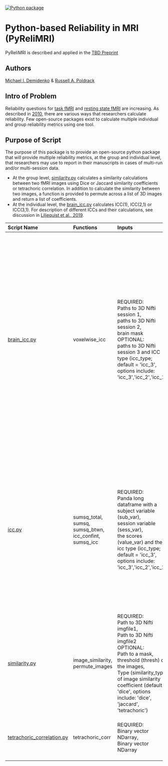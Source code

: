 [![Python package](https://github.com/demidenm/PyReliMRI/actions/workflows/python-package-conda.yml/badge.svg)](https://github.com/demidenm/PyReliMRI/actions/workflows/python-package-conda.yml)

# Python-based Reliability in MRI (PyReliMRI)

PyReliMRI is described and applied in the [TBD Preprint](https://www.doi.org)

## Authors

[Michael I. Demidenko](https://orcid.org/0000-0001-9270-0124) & [Russell A. Poldrack](https://orcid.org/0000-0001-6755-0259)

## Intro of Problem

Reliability questions for [task fMRI](https://https://www.doi.org/10.1177/0956797620916786) and [resting state fMRI](https://www.doi.org/10.1016/j.neuroimage.2019.116157) are increasing. As described in [2010](https://www.doi.org/10.1111/j.1749-6632.2010.05446.x), there are various ways that researchers calculate reliability. Few open-source packages exist to calculate multiple individual and group reliability metrics using one tool.

## Purpose of Script

The purpose of this package is to provide an open-source python package that will provide multiple reliability metrics, at the group and individual level, that researchers may use to report in their manuscripts in cases of multi-run and/or multi-session data.
 - At the group level, [similarity.py](/imgreliability/similarity.py) calculates a similarity calculations between two fMRI images using Dice or Jaccard similarity coefficients or tetrachoric correlation. In addition to calculate the similarity between two images, a function is provided to permute across a list of 3D images and return a list of coefficients.
 - At the individual level, the [brain_icc.py](/imgreliability/brain_icc.py) calculates ICC(1), ICC(2,1) or ICC(3,1). For description of different ICCs and their calculations, see discussion in [Liljequist et al., 2019](https://www.doi.org/10.1371/journal.pone.0219854).


| **Script Name** | **Functions** | **Inputs**                                                                                                                                                                                                                                                                 | **Purpose**                                                                                                                                                                                                                                                                                                       |
| :-------------- | :----------- |:---------------------------------------------------------------------------------------------------------------------------------------------------------------------------------------------------------------------------------------------------------------------------|:------------------------------------------------------------------------------------------------------------------------------------------------------------------------------------------------------------------------------------------------------------------------------------------------------------------|
| [brain_icc.py](/imgreliability/brain_icc.py) | voxelwise_icc | REQUIRED:<br>Paths to 3D Nifti session 1,<br>paths to 3D Nifti session 2,<br>brain mask<br>OPTIONAL:<br>paths to 3D Nifti session 3 and ICC type (icc_type; default = 'icc_3', options include: 'icc_3','icc_2','icc_1')                                                   | Calculate the intraclass correlation (e.g., ICC(1), ICC(2,1), or ICC(3,1) for 3D volumes across 1+ sessions, returning five 3D volumes reflecting the ICC estimate, the 95% lowerbound for ICC estimate, 95% upperbound for ICC estimate, mean squared error between subjects, mean squared error within subjects |
| [icc.py](/imgreliability/icc.py) | sumsq_total,<br>sumsq,<br>sumsq_btwn,<br>icc_confint,<br>sumsq_icc | REQUIRED:<br>Panda long dataframe with a subject variable (sub_var),<br>session variable (sess_var),<br>the scores (value_var) and the icc type (icc_type; default = 'icc_3', options include: 'icc_3','icc_2','icc_1')                                                    | Calculates sum of squares total, error, within and between to return an ICC estimate (e.g., ICC(1), ICC(2,1), or ICC(3,1), 95% lowerbound and 95% upperbound for ICC, mean between subject variance and mean within-subject variance                                                                                                                  |
| [similarity.py](/imgreliability/similarity.py) | image_similarity,<br>permute_images | REQUIRED:<br>Path to 3D Nifti imgfile1,<br>Path to 3D Nifti imgfile2 <br>OPTIONAL:<br>Path to a mask,<br>threshold (thresh) on the images,<br>Type (similarity_type) of image similarity coefficient (default = 'dice', options include: 'dice', 'jaccard', 'tetrachoric') | Calculate the similarity between two images. Permute multiple images to calculate similarity coefficient between all possible image pairs.                                                                                                                                                                        |
| [tetrachoric_correlation.py](/imgreliability/tetrachoric_correlation.py) | tetrachoric_corr | REQUIRED:<br>Binary vector NDarray,<br>Binary vector NDarray                                                                                                                                                                                                               | Calculate the tetrachoric correlation between two binary vectors.                                                                                                                                                                                                                                                 |
